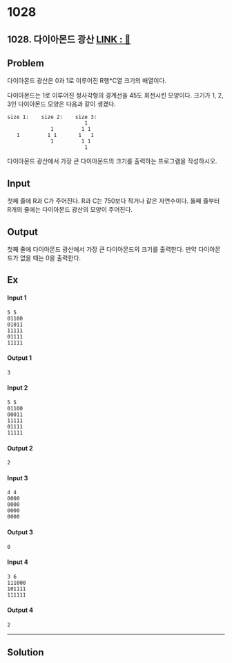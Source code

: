
# 1028

## 1028. 다이아몬드 광산 [LINK : 🔐](https://www.acmicpc.net/problem/1028) 

## Problem
다이아몬드 광산은 0과 1로 이루어진 R행*C열 크기의 배열이다.

다이아몬드는 1로 이루어진 정사각형의 경계선을 45도 회전시킨 모양이다. 크기가 1, 2, 3인 다이아몬드 모양은 다음과 같이 생겼다.

```
size 1:    size 2:    size 3:
                         1
              1         1 1
   1         1 1       1   1
              1         1 1
                         1
```

다이아몬드 광산에서 가장 큰 다이아몬드의 크기를 출력하는 프로그램을 작성하시오.

## Input
첫째 줄에 R과 C가 주어진다. R과 C는 750보다 작거나 같은 자연수이다. 둘째 줄부터 R개의 줄에는 다이아몬드 광산의 모양이 주어진다.

## Output
첫째 줄에 다이아몬드 광산에서 가장 큰 다이아몬드의 크기를 출력한다. 만약 다이아몬드가 없을 때는 0을 출력한다.

## Ex

<div>
  <div>

#### Input 1
    5 5
    01100
    01011
    11111
    01111
    11111
  </div>
  <div>

#### Output 1
    3
  </div>
</div>

<div>
  <div>

#### Input 2
    5 5
    01100
    00011
    11111
    01111
    11111
  </div>
  
  <div>

#### Output 2
    2
  </div>
</div>

<div>
  <div>

#### Input 3
    4 4
    0000
    0000
    0000
    0000
  </div>
  
  <div>

#### Output 3
    0
  </div>
</div>

#### Input 4
    3 6
    111000
    101111
    111111
  </div>
  
  <div>

#### Output 4
    2
  </div>
</div>

<hr>

## Solution